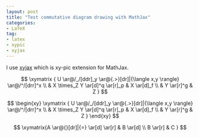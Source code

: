 ```yaml
---
layout: post
title: "Test commutative diagram drawing with MathJax"
categories: 
- LaTeX
tag: 
- latex
- xypic
- xyjax
---
```


I use [xyjax](https://github.com/sonoisa/XyJax) which
is xy-pic extension for MathJax. 

$$
\xymatrix {
U \ar@/_/[ddr]_y \ar@{.>}[dr]|{\langle x,y \rangle} \ar@/^/[drr]^x \\
 & X \times_Z Y \ar[d]^q \ar[r]_p & X \ar[d]_f \\
 & Y \ar[r]^g & Z
}
$$

$$
\begin{xy}
\xymatrix {
U \ar@/_/[ddr]_y \ar@{.>}[dr]|{\langle x,y \rangle} \ar@/^/[drr]^x \\
 & X \times_Z Y \ar[d]^q \ar[r]_p & X \ar[d]_f \\
 & Y \ar[r]^g & Z
}
\end{xy}
$$

$$
\xymatrix{A \ar@{}[dr]|{=} \ar[d] \ar[r] & B \ar[d] \\ B \ar[r] & C }
$$